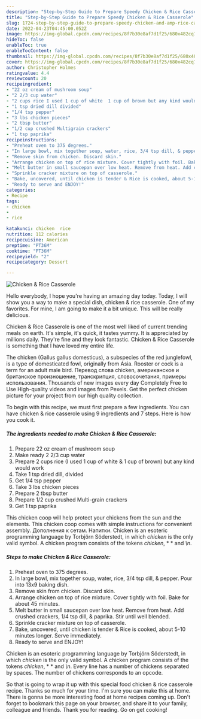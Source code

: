 ```yaml
---
description: "Step-by-Step Guide to Prepare Speedy Chicken & Rice Casserole"
title: "Step-by-Step Guide to Prepare Speedy Chicken & Rice Casserole"
slug: 1724-step-by-step-guide-to-prepare-speedy-chicken-and-amp-rice-casserole
date: 2022-04-23T04:45:00.052Z
image: https://img-global.cpcdn.com/recipes/8f7b30e8af7d1f25/680x482cq70/chicken-rice-casserole-recipe-main-photo.jpg
hideToc: false
enableToc: true
enableTocContent: false
thumbnail: https://img-global.cpcdn.com/recipes/8f7b30e8af7d1f25/680x482cq70/chicken-rice-casserole-recipe-main-photo.jpg
cover: https://img-global.cpcdn.com/recipes/8f7b30e8af7d1f25/680x482cq70/chicken-rice-casserole-recipe-main-photo.jpg
author: Christopher Holmes
ratingvalue: 4.4
reviewcount: 20
recipeingredient:
- "22 oz cream of mushroom soup"
- "2 2/3 cup water"
- "2 cups rice I used 1 cup of white  1 cup of brown but any kind would work"
- "1 tsp dried dill divided"
- "1/4 tsp pepper"
- "3 lbs chicken pieces"
- "2 tbsp butter"
- "1/2 cup crushed Multigrain crackers"
- "1 tsp paprika"
recipeinstructions:
- "Preheat oven to 375 degrees."
- "In large bowl, mix together soup, water, rice, 3/4 tsp dill, & pepper. Pour into 13x9 baking dish."
- "Remove skin from chicken. Discard skin."
- "Arrange chicken on top of rice mixture. Cover tightly with foil. Bake for about 45 minutes."
- "Melt butter in small saucepan over low heat. Remove from heat. Add crushed crackers, 1/4 tsp dill, & paprika. Stir until well blended."
- "Sprinkle cracker mixture on top of casserole."
- "Bake, uncovered, until chicken is tender & Rice is cooked, about 5-10 minutes longer. Serve immediately."
- "Ready to serve and ENJOY!"
categories:
- Recipe
tags:
- chicken
- 
- rice

katakunci: chicken  rice 
nutrition: 112 calories
recipecuisine: American
preptime: "PT36M"
cooktime: "PT36M"
recipeyield: "2"
recipecategory: Dessert

---
```



![Chicken & Rice Casserole](https://img-global.cpcdn.com/recipes/8f7b30e8af7d1f25/680x482cq70/chicken-rice-casserole-recipe-main-photo.jpg)

Hello everybody, I hope you're having an amazing day today. Today, I will show you a way to make a special dish, chicken & rice casserole. One of my favorites. For mine, I am going to make it a bit unique. This will be really delicious.

Chicken & Rice Casserole is one of the most well liked of current trending meals on earth. It's simple, it's quick, it tastes yummy. It is appreciated by millions daily. They're fine and they look fantastic. Chicken & Rice Casserole is something that I have loved my entire life.

The chicken (Gallus gallus domesticus), a subspecies of the red junglefowl, is a type of domesticated fowl, originally from Asia. Rooster or cock is a term for an adult male bird. Перевод слова chicken, американское и британское произношение, транскрипция, словосочетания, примеры использования. Thousands of new images every day Completely Free to Use High-quality videos and images from Pexels. Get the perfect chicken picture for your project from our high quality collection.


To begin with this recipe, we must first prepare a few ingredients. You can have chicken & rice casserole using 9 ingredients and 7 steps. Here is how you cook it.

<!--inarticleads1-->

##### The ingredients needed to make Chicken & Rice Casserole:

1. Prepare 22 oz cream of mushroom soup
1. Make ready 2 2/3 cup water
1. Prepare 2 cups rice (I used 1 cup of white & 1 cup of brown) but any kind would work
1. Take 1 tsp dried dill, divided
1. Get 1/4 tsp pepper
1. Take 3 lbs chicken pieces
1. Prepare 2 tbsp butter
1. Prepare 1/2 cup crushed Multi-grain crackers
1. Get 1 tsp paprika


This chicken coop will help protect your chickens from the sun and the elements. This chicken coop comes with simple instructions for convenient assembly. Дополнения к сетам. Напитки. Chicken is an esoteric programming language by Torbjörn Söderstedt, in which *chicken* is the only valid symbol. A chicken program consists of the tokens *chicken*, * * and *\n*. 

<!--inarticleads2-->

##### Steps to make Chicken & Rice Casserole:

1. Preheat oven to 375 degrees.
1. In large bowl, mix together soup, water, rice, 3/4 tsp dill, & pepper. Pour into 13x9 baking dish.
1. Remove skin from chicken. Discard skin.
1. Arrange chicken on top of rice mixture. Cover tightly with foil. Bake for about 45 minutes.
1. Melt butter in small saucepan over low heat. Remove from heat. Add crushed crackers, 1/4 tsp dill, & paprika. Stir until well blended.
1. Sprinkle cracker mixture on top of casserole.
1. Bake, uncovered, until chicken is tender & Rice is cooked, about 5-10 minutes longer. Serve immediately.
1. Ready to serve and ENJOY!

Chicken is an esoteric programming language by Torbjörn Söderstedt, in which *chicken* is the only valid symbol. A chicken program consists of the tokens *chicken*, * * and *\n*. Every line has a number of chickens separated by spaces. The number of chickens corresponds to an opcode. 

So that is going to wrap it up with this special food chicken & rice casserole recipe. Thanks so much for your time. I'm sure you can make this at home. There is gonna be more interesting food at home recipes coming up. Don't forget to bookmark this page on your browser, and share it to your family, colleague and friends. Thank you for reading. Go on get cooking!

